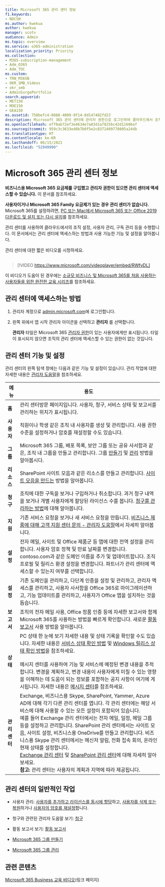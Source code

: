 ```yaml
---
title: Microsoft 365 관리 센터 정보
f1.keywords:
- NOCSH
ms.author: kwekua
author: kwekua
manager: scotv
audience: Admin
ms.topic: overview
ms.service: o365-administration
localization_priority: Priority
ms.collection:
- M365-subscription-management
- Adm_O365
- Adm_TOC
ms.custom:
- TRN_M365B
- OKR_SMB_Videos
- okr_smb
- AdminSurgePortfolio
search.appverid:
- MET150
- MOE150
- GEA150
ms.assetid: 758befc4-0888-4009-9f14-0d147402fd23
description: Microsoft 365 관리 센터에 관리자 권한으로 로그인하여 클라우드에서 조직을 설정하고 사용자 및 구독을 관리합니다.
ms.openlocfilehash: eff0ab72ef3e4634e7a83d1af825bc42d11686af
ms.sourcegitcommit: 959c3c3633e40b7b0f5e2c8372409778005a24db
ms.translationtype: HT
ms.contentlocale: ko-KR
ms.lasthandoff: 06/15/2021
ms.locfileid: "52949990"
---
```

# <a name="about-the-microsoft-365-admin-center"></a>Microsoft 365 관리 센터 정보

**비즈니스용 Microsoft 365 요금제를 구입했고 관리자 권한이 있으면 관리 센터에 액세스할 수 있습니다.** 이 문서를 참조하세요.

**사용자이거나 Microsoft 365 Family 요금제가 있는 경우 관리 센터가 없습니다.** Microsoft 365를 설정하려면, [PC 또는 Mac에서 Microsoft 365 또는 Office 2019 다운로드 및 설치 또는 다시 설치](https://support.microsoft.com/office/4414eaaf-0478-48be-9c42-23adc4716658)를 참조하세요.

관리 센터를 사용하여 클라우드에서의 조직 설정, 사용자 관리, 구독 관리 등을 수행합니다. 이 문서에서는 관리 센터에 액세스하는 방법과 사용 가능한 기능 및 설정을 알아봅니다.

관리 센터에 대한 짧은 비디오를 시청하세요. <br><br>

> [!VIDEO https://www.microsoft.com/videoplayer/embed/RWfvDL]

이 비디오가 도움이 된 경우에는 [소규모 비즈니스 및 Microsoft 365를 처음 사용하는 사용자들을 위한 완전한 교육 시리즈](../../business-video/index.yml)를 참조하세요.

## <a name="how-to-get-to-the-admin-center"></a>관리 센터에 액세스하는 방법

1. 관리자 계정으로 <a href="https://go.microsoft.com/fwlink/p/?linkid=2024339" target="_blank">admin.microsoft.com</a>에 로그인합니다.

2. 왼쪽 위에서 앱 시작 관리자 아이콘을 선택하고 **관리자** 를 선택합니다.

    **관리자** 타일은 Microsoft 365 [관리자 권한](../add-users/about-admin-roles.md)이 있는 사용자에게만 표시됩니다. 타일이 표시되지 않으면 조직의 관리 센터에 액세스할 수 있는 권한이 없는 것입니다.

## <a name="admin-center-features-and-settings"></a>관리 센터 기능 및 설정

관리 센터의 왼쪽 탐색 창에는 다음과 같은 기능 및 설정이 있습니다. 관리 작업에 대한 자세한 내용은 [관리자 도움말](../../business-video/admin-center-overview.md)을 참조하세요.
  
|**메뉴**|**용도**|
|-----|-----|
|**홈** <br/> |관리 센터방문 페이지입니다. 사용자, 청구, 서비스 상태 및 보고서를 관리하는 위치가 표시됩니다.  <br/> |
|**사용자** <br/> |직원이나 학생 같은 조직 내 사용자를 생성 및 관리합니다. 사용 권한 수준을 설정하거나 암호를 재설정할 수도 있습니다.  <br/> |
|**그룹** <br/> |Microsoft 365 그룹, 배포 목록, 보안 그룹 또는 공유 사서함과 같은, 조직 내 그룹을 만들고 관리합니다. 그룹 [만들기](../create-groups/create-groups.md) 및 [관리](../create-groups/manage-groups.md) 방법을 알아봅시다.   <br/> |
|**리소스** <br/> |SharePoint 사이트 모음과 같은 리소스를 만들고 관리합니다. [사이트 모음을 만드는](/sharepoint/create-site-collection) 방법을 알아봅니다.  <br/> |
|**청구** <br/> |조직에 대한 구독을 보거나 구입하거나 취소합니다. 과거 청구 내역을 보거나 개별 사용자에게 할당된 라이선스 수를 봅니다. [청구를 관리하는 방법](../../commerce/index.yml)에 대해 알아봅니다.  <br/> |
|**지원** <br/> | 기존 서비스 요청을 보거나 새 서비스 요청을 만듭니다. [비즈니스 제품에 대해 고객 지원 센터 문의 - 관리자 도움말](../../business-video/get-help-support.md)에서 자세히 알아봅니다. |
|**설정** <br/> |전자 메일, 사이트 및 Office 제품군 등 앱에 대한 전역 설정을 관리합니다. 사용자 암호 정책 및 만료 날짜를 변경합니다. contoso.com과 같은 도메인 이름을 추가 및 업데이트합니다. 조직 프로필 및 릴리스 환경 설정을 변경합니다. 파트너가 관리 센터에 액세스할 수 있는지 여부를 선택합니다.  <br/> |
|**설정** <br/> |기존 도메인을 관리하고, 다단계 인증을 설정 및 관리하고, 관리자 액세스를 관리하고, 사용자 사서함을 Office 365로 마이그레이션하고, 기능 업데이트를 관리하고, 사용자가 Office 앱을 설치하는 것을 돕습니다. |
|**보고서** <br/> |조직의 전자 메일 사용, Office 정품 인증 등에 자세한 보고서와 함께 Microsoft 365를 사용하는 방법을 빠르게 확인합니다. 새로운 [활동 보고서](../activity-reports/activity-reports.md) 사용 방법을 알아봅니다.  <br/> |
|**상태** <br/> |PC 상태 한 눈에 보기 자세한 내용 및 상태 기록을 확인할 수도 있습니다. 자세한 내용은 [서비스 상태 확인 방법](../../enterprise/view-service-health.md) 및 [Windows 릴리스 상태 확인 방법](/windows/deployment/update/check-release-health)을 참조하세요.  <br/><br/>메시지 센터를 사용하여 기능 및 서비스에 예정된 변경 내용을 추적합니다. 변경을 계획하고, 변경 내용이 사용자에게 미칠 수 있는 영향을 이해하는 데 도움이 되는 정보를 포함하는 공지 사항이 여기에 게시됩니다. 자세한 내용은 [메시지 센터](../manage/message-center.md)를 참조하세요. <br/> |
|**관리 센터** <br/> |Exchange, 비즈니스용 Skype, SharePoint, Yammer, Azure AD에 대해 각기 다른 관리 센터를 엽니다. 각 관리 센터에는 해당 서비스에 대해 사용할 수 있는 모든 설정이 포함되어 있습니다.  <br/> 예를 들어 Exchange 관리 센터에서는 전자 메일, 일정, 메일 그룹 등을 설정하고 관리합니다. SharePoint 관리 센터에서는 사이트 모음, 사이트 설정, 비즈니스용 OneDrive를 만들고 관리합니다. 비즈니스용 Skype 관리 센터에서는 메신저 알림, 전화 접속 회의, 온라인 현재 상태를 설정합니다.  <br/> [Exchange 관리 센터](/exchange/exchange-admin-center) 및 [SharePoint 관리 센터](/sharepoint/sharepoint-online)에 대해 자세히 알아보세요.<br/> **참고:** 관리 센터는 사용자의 계획과 지역에 따라 제공됩니다.           |
   
## <a name="common-tasks-in-the-admin-center"></a>관리 센터의 일반적인 작업

- 사용자 관리: [사용자를 추가하고 라이선스를 동시에 할당](../add-users/add-users.md)하고, [사용자를 삭제 또는 복원](../add-users/delete-a-user.md)하거나 [사용자의 암호를 재설정](../add-users/reset-passwords.md)합니다.

- 청구와 관련된 관리자 도움말 보기: [청구](../../commerce/index.yml)

- 활동 보고서 보기: [활동 보고서](../activity-reports/activity-reports.md)

- [Microsoft 365 그룹 만들기](../create-groups/create-groups.md)

- [Microsoft 365 그룹 관리](../create-groups/manage-groups.md)

## <a name="related-content"></a>관련 콘텐츠

[Microsoft 365 Business 교육 비디오](../../business-video/index.yml)(링크 페이지)
